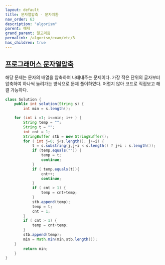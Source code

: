 ```yaml
---
layout: default
title: 문자열압축 - 문자치환
nav_order: 63
description: "algorism"
parent: 예제
grand_parent: 알고리즘
permalink: /algorism/exam/etc/3
has_children: true
---
```


## [프로그래머스 문자열압축](https://programmers.co.kr/learn/courses/30/lessons/60057)
해당 문제는 문자의 배열을 압축하여 나태내주는 문제이다.
가장 작은 단위의 글자부터 압축하여 하나씩 늘려가는 방식으로 문제 풀이하였다.
어렵지 않아 코드로 직접보고 해결 가능하다.


```java
class Solution {
    public int solution(String s) {
        int min = s.length();

    for (int i =1; i<=min; i++ ) {
        String temp = "";
        String t = "";
        int cnt = 1;
        StringBuffer stb = new StringBuffer();
        for ( int j=0; j<s.length(); j+=i) {
            t = s.substring(j,j+i < s.length() ? j+i : s.length());
            if (temp.equals("")) {
                temp = t;
                continue;
            }
            if ( temp.equals(t)){
                cnt++;
                continue;
            }
            if ( cnt > 1) {
                temp = cnt+temp;
            }
            stb.append(temp);
            temp = t;
            cnt = 1;
        }
        if ( cnt > 1) {
            temp = cnt+temp;
        }
        stb.append(temp);
        min = Math.min(min,stb.length());
    }
        return min;
    }
}
```